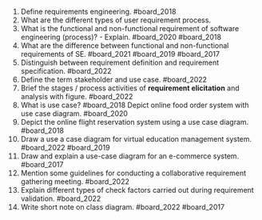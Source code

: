 1. Define requirements engineering. #board_2018 
2. What are the different types of user requirement process.
3. What is the functional and non-functional requirement of software engineering (process)? - Explain. #board_2020 #board_2018 
4. What are the difference between functional and non-functional requirements of SE. #board_2021 #board_2019 #board_2017 
5. Distinguish between requirement definition and requirement specification. #board_2022 
6. Define the term stakeholder and use case. #board_2022 
7. Brief the stages / process activities of **requirement elicitation** and analysis with figure. #board_2022 
8. What is use case? #board_2018  Depict online food order system with use case diagram. #board_2020 
9. Depict the online flight reservation system using a use case diagram. #board_2018 
10. Draw a use a case diagram for virtual education management system. #board_2022 #board_2019 
11. Draw and explain a use-case diagram for an e-commerce system. #board_2017 
12. Mention some guidelines for conducting a collaborative requirement gathering meeting. #board_2022 
13. Explain different types of check factors carried out during requirement validation. #board_2022 
14. Write short note on class diagram. #board_2022 #board_2017 